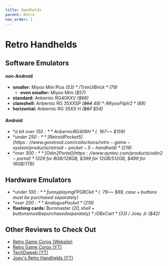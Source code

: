 ```yaml
---
title: Handhelds
parent: Retro
nav_order: 1
---
```

# Retro Handhelds

## Software Emulators

#### non-Android

- **smaller:** Miyoo Mini Plus *($53)* / TrimUI Brick *($79)* 
	- **even smaller:** Miyoo Mini *($57)*
- **standard:** Anbernic RG40XXV *($66)*
- **clamshell:** Anbernic RG 35XXSP *(~~$64~~ $49)* / Miyoo Flip V2 *($89)*
- **horizontal:** Anbernic RG 35XX H *(~~$67~~ $54)*

#### Android

- **a bit over $150:** Anbernic RG406H *(~~$167~~ $159)*
- **under $250:** [Retroid Pocket 5](https://www.goretroid.com/collections/retro-game-system/products/retroid-pocket-5-handheld) *($219)*
- **over $300:** [Odin 2 Portal](https://www.ayntec.com/products/odin2-portal) *($329 for 8GB/128GB, $399 for 12GB/512GB, $499 for 16GB/1TB)*

## Hardware Emulators

- **under $100:** funnyplaying FPGBC kit *(~~$79~~ $69, case + buttons must be purchased separately)*
- **over $200:** Analogue Pocket *($219)*
- **flashing cards:** Burnmaster *($20, shell + buttons must be purchased seperately)* / GBxCart *($33)* / Joey Jr *($42)*

## Other Reviews to Check Out

- [Retro Game Corps (Website)](https://retrogamecorps.com ) 
- [Retro Game Corps (YT)](https://www.youtube.com/channel/UCoZQiN0o7f36H7PaW4fVhFw)
- [TechDweeb (YT)](https://www.youtube.com/channel/UCgRaK4A7yi4ZELCLUjdP_pg)
- [Joey's Retro Handhelds (YT)](https://www.youtube.com/channel/UCwUiHJUm1wpSaUXiQt_H12A)
